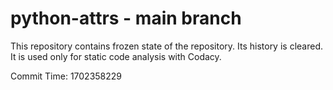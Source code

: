 # python-attrs - main branch

This repository contains frozen state of the repository.
Its history is cleared. It is used only for static code
analysis with Codacy.

Commit Time: 1702358229